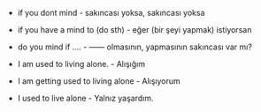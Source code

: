 -   if you dont mind - sakıncası yoksa, sakıncası yoksa
-   if you have a mind to (do sth) - eğer (bir şeyi yapmak) istiyorsan
-   do you mind if …. - —— olmasının, yapmasının sakıncası var mı?


-   I am used to living alone. - Alışığım
-   I am getting used to living alone - Alışıyorum
-   I used to live alone - Yalnız yaşardım.